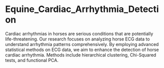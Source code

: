 # Equine_Cardiac_Arrhythmia_Detection

Cardiac arrhythmias in horses are serious conditions
that are potentially life-threatening. Our research focuses
on analyzing horse ECG data to understand arrhythmia
patterns comprehensively. By employing advanced
statistical methods on ECG data, we aim to enhance the
detection of horse cardiac arrhythmia. Methods include 
hierarchical clustering, Chi-Squared tests, and functional PCA.
